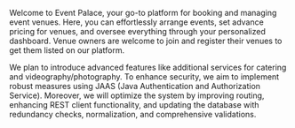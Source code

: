 Welcome to Event Palace, your go-to platform for booking and managing event venues. Here, you can effortlessly arrange events, set advance pricing for venues, and oversee everything through your personalized dashboard. Venue owners are welcome to join and register their venues to get them listed on our platform.

We plan to introduce advanced features like additional services for catering and videography/photography. To enhance security, we aim to implement robust measures using JAAS (Java Authentication and Authorization Service). Moreover, we will optimize the system by improving routing, enhancing REST client functionality, and updating the database with redundancy checks, normalization, and comprehensive validations.
